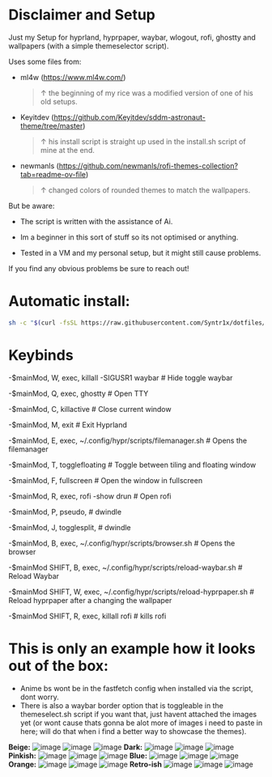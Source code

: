 # Disclaimer and Setup

Just my Setup for hyprland, hyprpaper, waybar, wlogout, rofi, ghostty and wallpapers (with a simple themeselector script). 

Uses some files from: 

- ml4w (https://www.ml4w.com/)
  > &#8593; the beginning of my rice was a modified version of one of his old setups.

- Keyitdev (https://github.com/Keyitdev/sddm-astronaut-theme/tree/master)
  > &#8593; his install script is straight up used in the install.sh script of mine at the end.

- newmanls (https://github.com/newmanls/rofi-themes-collection?tab=readme-ov-file)
  > &#8593; changed colors of rounded themes to match the wallpapers.

But be aware:

- The script is written with the assistance of Ai.

- Im a beginner in this sort of stuff so its not optimised or anything.

- Tested in a VM and my personal setup, but it might still cause problems.

If you find any obvious problems be sure to reach out!

# Automatic install:
```sh
sh -c "$(curl -fsSL https://raw.githubusercontent.com/Syntr1x/dotfiles/master/install.sh)"
```
# Keybinds 

-$mainMod, W, exec, killall -SIGUSR1 waybar # Hide toggle waybar

-$mainMod, Q, exec, ghostty # Open TTY

-$mainMod, C, killactive # Close current window

-$mainMod, M, exit # Exit Hyprland

-$mainMod, E, exec, ~/.config/hypr/scripts/filemanager.sh # Opens the filemanager

-$mainMod, T, togglefloating # Toggle between tiling and floating window

-$mainMod, F, fullscreen # Open the window in fullscreen

-$mainMod, R, exec, rofi -show drun # Open rofi

-$mainMod, P, pseudo, # dwindle

-$mainMod, J, togglesplit, # dwindle

-$mainMod, B, exec, ~/.config/hypr/scripts/browser.sh # Opens the browser

-$mainMod SHIFT, B, exec, ~/.config/hypr/scripts/reload-waybar.sh # Reload Waybar

-$mainMod SHIFT, W, exec, ~/.config/hypr/scripts/reload-hyprpaper.sh # Reload hyprpaper after a changing the wallpaper

-$mainMod SHIFT, R, exec, killall rofi # kills rofi


# This is only an example how it looks out of the box:

- Anime bs wont be in the fastfetch config when installed via the script, dont worry.
- There is also a waybar border option that is toggleable in the themeselect.sh script if you want that, just havent attached the images yet (or wont cause thats gonna be alot more of images i need to paste in here; will do that when i find a better way to showcase the themes).

**Beige:**
![image](https://github.com/user-attachments/assets/f70eaccf-d803-4396-adcd-7e8e4d33efd7)
![image](https://github.com/user-attachments/assets/864d08ec-976c-402b-933e-39221267e4b7)
![image](https://github.com/user-attachments/assets/50fa9bbb-2620-48de-a9b4-3c72844cffc8)
**Dark:**
![image](https://github.com/user-attachments/assets/06940b03-4069-4a54-9138-ba36b22ed335)
![image](https://github.com/user-attachments/assets/0574ac31-3494-43d7-b6ee-520f70843d33)
![image](https://github.com/user-attachments/assets/f3b54c55-e958-4f3f-9963-91b9a624b0ed)
**Pinkish:**
![image](https://github.com/user-attachments/assets/30181923-6cf0-4283-a0d5-84b2f01dc33f)
![image](https://github.com/user-attachments/assets/b199c1b1-26e0-47d0-be9b-c89ae5c4a7ea)
![image](https://github.com/user-attachments/assets/2f4c265f-a7b9-4148-86bc-66740c72bda1)
**Blue:**
![image](https://github.com/user-attachments/assets/8819a7db-62c8-42d2-b4c2-2e6f655e5c2a)
![image](https://github.com/user-attachments/assets/d974623d-061a-4248-917f-6c2ad7d3052e)
![image](https://github.com/user-attachments/assets/b5b51b9a-19e7-4225-9e0f-449194b88afa)
**Orange:**
![image](https://github.com/user-attachments/assets/a213e028-5723-4d4e-92d6-ea1aee4db1c8)
![image](https://github.com/user-attachments/assets/79d0fdcc-3c26-4f42-b7ed-4755ff856876)
![image](https://github.com/user-attachments/assets/379e775d-429b-4f44-9fc9-db2f6093aa0a)
**Retro-ish**
![image](https://github.com/user-attachments/assets/5b40da5b-7250-4828-ba80-d4b53ebf4a10)
![image](https://github.com/user-attachments/assets/739ac406-ec77-477e-a403-9728a4941349)
![image](https://github.com/user-attachments/assets/627aa0c5-02e6-4eaa-b843-78f2cf94a083)

